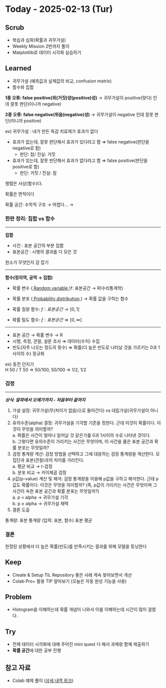 # Today - 2025-02-13 (Tur)

## Scrub
- 복습과 심화(확률과 귀무가설)
- Weekly Mission 2번까지 풀이
- Matplotilib로 데이터 시각화 실습하기

## Learned
- 귀무가설 (예측값과 실제값의 비교, confusion matrix)
- 함수와 집합

**1종 오류: false positive(위(거짓)양(positive)성)**
→ 귀무가설이 positive(맞다) 인데 잘못 판단(이니까 negative)

**2종 오류: false negative(위음(negative)성)** 
→ 귀무가설이 negative 인데 잘못 판단(이니까 positive)

ex) 귀무가설 : 내가 만든 독감 치료제가 효과가 없다

- 효과가 없는데, 잘못 판단해서 효과가 있다라고 함 ⇒ false negative(판단을 negative로 함)
    - 판단:  참/ 진실: 거짓
- 효과가 있는데, 잘못 판단해서 효과가 없다라고 함 ⇒ false positive(판단을 positive로 함)
    - 판단: 거짓 / 진실: 참

행렬은 사상(함수)다.

확률은 면적이다

확률 공간: 수학적 구조 → 어렵다… → 

### 한판 정리: 집합 vs 함수
---
**집합**

- 사건 : 표본 공간의 부분 집합
- 표본공간 : 시행의 결과를 다 모은 것

원소가 무엇인지 감 잡기

---
**함수(정의역, 공역 → 집합)**
- 확률 변수 ([ Random variable ](https://en.wikipedia.org/wiki/Random_variable))f: 표본공간 → R(수리통계학)
- 확률 분포 ([ Probability distribution ](https://en.wikipedia.org/wiki/Probability_distribution)) 
→ 확률 값을 구하는 함수

- 확률 질량 함수: $f: 표본공간 → [0,1]$
- 확률 밀도 함수: $f: 표본공간 ⇒ [0, \infty]$

---
- 표본 공간 → 확률 변수 → R
- 시행, 측정, 관찰, 설문 조사 ⇒ 데이터(수치) 수집
- 빈도(자주 나오는 정도의 횟수) ⇒ 확률(더 높은 빈도로 나타날 것을 가르키는 0과 1 사이의 수) 정규화

ex) 동전 던지기  
H 50 / T 50 ⇒ 50/100, 50/100 ⇒ 1/2, 1/2

### 검정
---
***상식: 알파에서 오메가까지 - 처음부터 끝까지***

1. 가설 설정: 귀무가설(무(차이가 없음)으로 돌아간다) vs 대립가설(귀무가설이 아니다)
2. 유의수준(alpha) 결정: 귀무가설을 기각할 기준을 정한다. 근데 이것이 확률이다. 이것이 무엇을 의미할까?  
    a. 확률은 사건이 얼마나 일어날 것 같은가를 0과 1사이의 수로 나타낸 것이다.  
    b. 그렇다면 유의수준이 가리키는 사건은 무엇이며, 이 사건을 품은 표본 공간과 확률 분포는 무엇일까?
3. 검정 통계량 계산: 검정 방법을 선택하고 그에 대응하는 검정 통계량을 계산한다. 모집단과 표본(관찰)과의 차이를 가리킨다.  
    a. 평균 비교 → t-검정  
    b. 분포 비교 → 카이제곱 검정
4. p값(p-value) 계산 및 해석: 검정 통계량을 이용해 p값을 구하고 해석한다. 근데 p값도 확률이다. 이것은 무엇을 의미할까? (즉, p값이 가리키는 사건은 무엇이며 그 사건이 속한 표본 공간과 확률 분포는 무엇일까?)  
    a. p < alpha → 귀무가설 기각  
    b. p ≥ alpha → 귀무가설 채택
5. 결론 도출

통계량: 표본 통계량 (입력: 표본, 함수) 표본 평균

### 결론
한정된 상황에서 더 높은 확률(빈도)를 만족시키는 결과를 위해 모델을 튜닝한다

## Keep
- Create & Setup TIL Repository 좋은 사례 계속 찾아보면서 개선
- Colab Pro+ 활용 TIP 알아보기 (오늘은 자동 완성 기능을 사용)

## Problem
- Histogram을 이해하는데 확률 개념이 나와서 이를 이해하는데 시간이 많이 걸렸다.
## Try
- 전체 데이터 시각화에 대해 주어진 mini quest 다 해서 과제랑 함께 제출하기
- **확률 공간**에 대한 공부 진행

## 참고 자료
- Colab 예제 풀이 ([상세 내역 링크](https://colab.research.google.com/drive/1CulkG9h-WCYCCJuat4n1dLHyak9-LtBj?usp=sharing))
